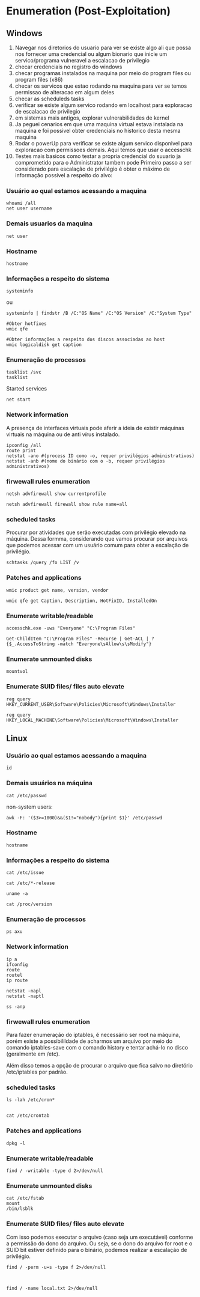 Enumeration (Post-Exploitation)
========================



## Windows

1) Navegar nos diretorios do usuario para ver se existe algo ali que possa nos fornecer uma credencial ou algum bionario que inicie um servico/programa vulneravel a escalacao de privilegio
2) checar credenciais no registro do windows
3) checar programas instalados na maquina por meio do program files ou program files (x86)
4) checar os servicos que estao rodando na maquina para ver se temos permissao de alteracao em algum deles
5) checar as scheduleds tasks
6) verificar se existe algum servico rodando em localhost para exploracao de escalacao de privilegio
7) em sistemas mais antigos, explorar vulnerabilidades de kernel
8) Ja peguei cenarios em que uma maquina virtual estava instalada na maquina e foi possivel obter credenciais no historico desta mesma maquina
9) Rodar o powerUp para verificar se existe algum servico disponivel para exploracao com permissoes demais. Aqui temos que usar o accesschk
10)  Testes mais basicos como testar a propria credencial do suuario ja comprometido para o Administrator tambem pode
Primeiro passo a ser considerado para escalação de privilégio é obter o máximo de informação possível a respeito do alvo:

### Usuário ao qual estamos acessando a maquina

    whoami /all
    net user username

### Demais usuarios da maquina

    net user
    
### Hostname

    hostname

### Informações a respeito do sistema

    systeminfo
ou
  
    systeminfo | findstr /B /C:"OS Name" /C:"OS Version" /C:"System Type"

    #Obter hotfixes
    wmic qfe
    
    #Obter informações a respeito dos discos associadas ao host
    wmic logicaldisk get caption

### Enumeração de processos
    
    tasklist /svc
    tasklist
    
Started services

    net start


### Network information

A presença de interfaces virtuais pode aferir a ideia de existir máquinas virtuais na máquina ou de anti vírus instalado.

    ipconfig /all
    route print
    netstat -ano #(process ID como -o, requer privilégios administrativos)
    netstat -anb #(nome do binário com o -b, requer privilégios administrativos)
    
### firwewall rules enumeration

    netsh advfirewall show currentprofile
    
    netsh advfirewall firewall show rule name=all
    
### scheduled tasks

Procurar por atividades que serão executadas com privilégio elevado na máquina. Dessa formma, considerando que vamos procurar por arquivos que podemos acessar com um usuário comum para obter a escalação de privilégio.

    schtasks /query /fo LIST /v
    
### Patches and applications

    wmic product get name, version, vendor
    
    wmic qfe get Caption, Description, HotFixID, InstalledOn

### Enumerate writable/readable

    accesschk.exe -uws "Everyone" "C:\Program Files"
    
    Get-ChildItem "C:\Program Files" -Recurse | Get-ACL | ?{$_.AccessToString -match "Everyone\sAllow\s\sModify"}
    
### Enumerate unmounted disks

    mountvol
    
    
### Enumerate SUID files/ files auto elevate

    reg query HKEY_CURRENT_USER\Software\Policies\Microsoft\Windows\Installer
    
    reg query HKEY_LOCAL_MACHINE\Software\Policies\Microsoft\Windows\Installer





## Linux

### Usuário ao qual estamos acessando a maquina

    id

### Demais usuários na máquina

    cat /etc/passwd

non-system users:

    awk -F: '($3>=1000)&&($1!="nobody"){print $1}' /etc/passwd

### Hostname

    hostname
    
### Informações a respeito do sistema

    cat /etc/issue
    
    cat /etc/*-release
    
    uname -a
  
    cat /proc/version
  
### Enumeração de processos

    ps axu
    
### Network information

    ip a
    ifconfig
    route
    routel
    ip route
    
    netstat -napl
    netstat -naptl
    
    ss -anp

### firwewall rules enumeration

Para fazer enumeração do iptables, é necessário ser root na máquina, porém existe a possibilildade de acharmos um arquivo por meio do comando iptables-save com o comando history e tentar achá-lo no disco (geralmente em /etc).

Além disso temos a opção de procurar o arquivo que fica salvo no diretório /etc/iptables por padrão.

### scheduled tasks

    ls -lah /etc/cron* 
    
   
    cat /etc/crontab

### Patches and applications

    dpkg -l

### Enumerate writable/readable

    find / -writable -type d 2>/dev/null
    
    
### Enumerate unmounted disks

    cat /etc/fstab 
    mount
    /bin/lsblk


### Enumerate SUID files/ files auto elevate

Com isso podemos executar o arquivo (caso seja um executável) conforme a permissão do dono do arquivo. Ou seja, se o dono do arquivo for root e o SUID bit estiver definido para o binário, podemos realizar a escalação de privilégio.

    find / -perm -u=s -type f 2>/dev/null
    
    
    
    find / -name local.txt 2>/dev/null
